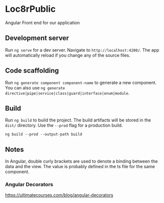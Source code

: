 # Loc8rPublic
Angular Front end for our application

## Development server

Run `ng serve` for a dev server. Navigate to `http://localhost:4200/`. The app will automatically reload if you change any of the source files.

## Code scaffolding

Run `ng generate component component-name` to generate a new component. You can also use `ng generate directive|pipe|service|class|guard|interface|enum|module`.

## Build

Run `ng build` to build the project. The build artifacts will be stored in the `dist/` directory. Use the `--prod` flag for a production build.
```
ng build --prod --output-path build
```


## Notes
In Angular, double curly brackets are used to denote a binding between the data and the view. 
The value is probably defined in the ts file for the same component.
### Angular Decorators
https://ultimatecourses.com/blog/angular-decorators